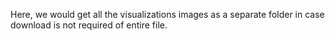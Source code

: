 Here, we would get all the visualizations images as a separate folder in case download is not required of entire file.
